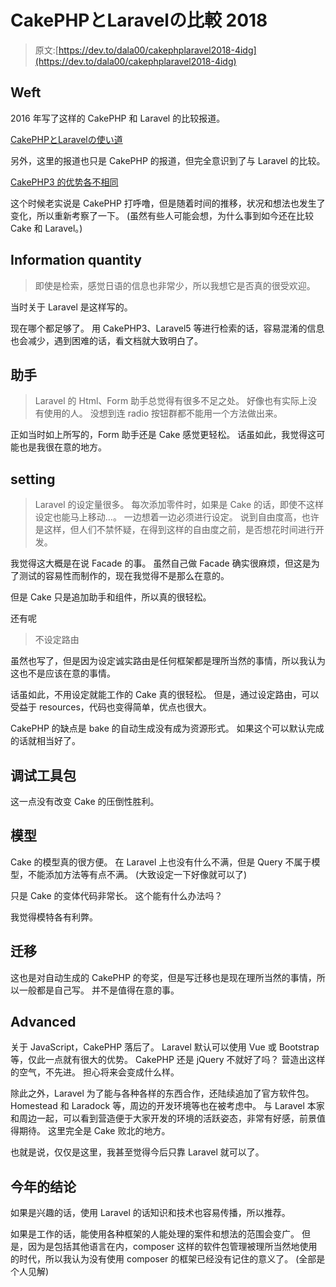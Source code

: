 # CakePHPとLaravelの比較 2018

> 原文:[https://dev.to/dala00/cakephplaravel2018-4idg](https://dev.to/dala00/cakephplaravel2018-4idg)

## Weft

2016 年写了这样的 CakePHP 和 Laravel 的比较报道。

[CakePHPとLaravelの使い道](https://crieit.net/posts/CakePHP-Laravel)

另外，这里的报道也只是 CakePHP 的报道，但完全意识到了与 Laravel 的比较。

[CakePHP3 的优势各不相同](https://crieit.net/posts/CakePHP3-5b0d18a432ff5)

这个时候老实说是 CakePHP 打呼噜，但是随着时间的推移，状况和想法也发生了变化，所以重新考察了一下。 (虽然有些人可能会想，为什么事到如今还在比较 Cake 和 Laravel。)

## Information quantity

> 即使是检索，感觉日语的信息也非常少，所以我想它是否真的很受欢迎。

当时关于 Laravel 是这样写的。

现在哪个都足够了。 用 CakePHP3、Laravel5 等进行检索的话，容易混淆的信息也会减少，遇到困难的话，看文档就大致明白了。

## 助手

> Laravel 的 Html、Form 助手总觉得有很多不足之处。 好像也有实际上没有使用的人。 没想到连 radio 按钮群都不能用一个方法做出来。

正如当时如上所写的，Form 助手还是 Cake 感觉更轻松。 话虽如此，我觉得这可能也是我很在意的地方。

## setting

> Laravel 的设定量很多。 每次添加零件时，如果是 Cake 的话，即使不这样设定也能马上移动…。 一边想着一边必须进行设定。 说到自由度高，也许是这样，但人们不禁怀疑，在得到这样的自由度之前，是否想花时间进行开发。

我觉得这大概是在说 Facade 的事。 虽然自己做 Facade 确实很麻烦，但这是为了测试的容易性而制作的，现在我觉得不是那么在意的。

但是 Cake 只是追加助手和组件，所以真的很轻松。

还有呢

> 不设定路由

虽然也写了，但是因为设定诚实路由是任何框架都是理所当然的事情，所以我认为这也不是应该在意的事情。

话虽如此，不用设定就能工作的 Cake 真的很轻松。 但是，通过设定路由，可以受益于 resources，代码也变得简单，优点也很大。

CakePHP 的缺点是 bake 的自动生成没有成为资源形式。 如果这个可以默认完成的话就相当好了。

## 调试工具包

这一点没有改变 Cake 的压倒性胜利。

## 模型

Cake 的模型真的很方便。 在 Laravel 上也没有什么不满，但是 Query 不属于模型，不能添加方法等有点不满。 (大致设定一下好像就可以了)

只是 Cake 的变体代码非常长。 这个能有什么办法吗？

我觉得模特各有利弊。

## 迁移

这也是对自动生成的 CakePHP 的夸奖，但是写迁移也是现在理所当然的事情，所以一般都是自己写。 并不是值得在意的事。

## Advanced

关于 JavaScript，CakePHP 落后了。 Laravel 默认可以使用 Vue 或 Bootstrap 等，仅此一点就有很大的优势。 CakePHP 还是 jQuery 不就好了吗？ 营造出这样的空气，不先进。 担心将来会变成什么样。

除此之外，Laravel 为了能与各种各样的东西合作，还陆续追加了官方软件包。 Homestead 和 Laradock 等，周边的开发环境等也在被考虑中。 与 Laravel 本家和周边一起，可以看到营造便于大家开发的环境的活跃姿态，非常有好感，前景值得期待。 这里完全是 Cake 败北的地方。

也就是说，仅仅是这里，我甚至觉得今后只靠 Laravel 就可以了。

## 今年的结论

如果是兴趣的话，使用 Laravel 的话知识和技术也容易传播，所以推荐。

如果是工作的话，能使用各种框架的人能处理的案件和想法的范围会变广。 但是，因为是包括其他语言在内，composer 这样的软件包管理被理所当然地使用的时代，所以我认为没有使用 composer 的框架已经没有记住的意义了。 (全部是个人见解)